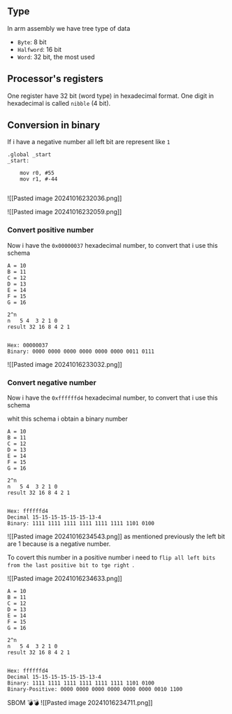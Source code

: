 
## Type

In arm assembly we have tree type of data
- `Byte`: 8 bit
- `Halfword`: 16 bit
- `Word`: 32 bit, the most used

## Processor's registers
One register have 32 bit (word type) in hexadecimal format. One digit in hexadecimal is called `nibble` (4 bit).


## Conversion in binary

If i have a negative number all left bit are represent like `1`

```assembly
.global _start
_start:
	
	mov r0, #55
	mov r1, #-44
	
```

![[Pasted image 20241016232036.png]]


![[Pasted image 20241016232059.png]]

### Convert positive number

Now i have the `0x00000037` hexadecimal number, to convert that i use this schema 

```
A = 10
B = 11
C = 12
D = 13
E = 14
F = 15
G = 16

2^n
n	5 4  3 2 1 0
result 32 16 8 4 2 1


Hex: 00000037
Binary: 0000 0000 0000 0000 0000 0000 0011 0111
```

![[Pasted image 20241016233032.png]]

### Convert negative number

Now i have the `0xffffffd4` hexadecimal number, to convert that i use this schema 

whit this schema i obtain a binary number

```
A = 10
B = 11
C = 12
D = 13
E = 14
F = 15
G = 16

2^n
n	5 4  3 2 1 0
result 32 16 8 4 2 1


Hex: ffffffd4
Decimal 15-15-15-15-15-15-13-4
Binary: 1111 1111 1111 1111 1111 1111 1101 0100
```
![[Pasted image 20241016234543.png]]
as mentioned previously the left bit are 1 because is a negative number.

To covert this number in a positive number i need to `flip all left bits from the last positive bit to tge right `.

![[Pasted image 20241016234633.png]]
 

```
A = 10
B = 11
C = 12
D = 13
E = 14
F = 15
G = 16

2^n
n	5 4  3 2 1 0
result 32 16 8 4 2 1


Hex: ffffffd4
Decimal 15-15-15-15-15-15-13-4
Binary: 1111 1111 1111 1111 1111 1111 1101 0100
Binary-Positive: 0000 0000 0000 0000 0000 0000 0010 1100
```

SBOM 💣💣
![[Pasted image 20241016234711.png]]
